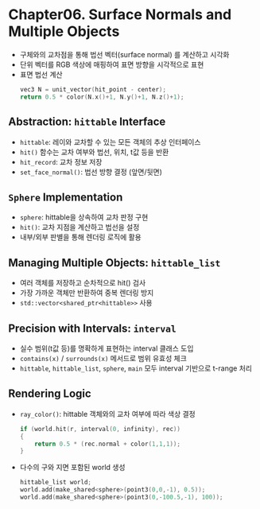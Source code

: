 # Chapter06. Surface Normals and Multiple Objects
- 구체와의 교차점을 통해 법선 벡터(surface normal) 를 계산하고 시각화
- 단위 벡터를 RGB 색상에 매핑하여 표면 방향을 시각적으로 표현
- 표면 법선 계산
    ```CPP
    vec3 N = unit_vector(hit_point - center);
    return 0.5 * color(N.x()+1, N.y()+1, N.z()+1);
    ```

## Abstraction: `hittable` Interface
- `hittable`: 레이와 교차할 수 있는 모든 객체의 추상 인터페이스
- `hit()` 함수는 교차 여부와 법선, 위치, t값 등을 반환
- `hit_record`: 교차 정보 저장
- `set_face_normal()`: 법선 방향 결정 (앞면/뒷면)

## `Sphere` Implementation
- `sphere`: hittable을 상속하여 교차 판정 구현
- `hit()`: 교차 지점을 계산하고 법선을 설정
- 내부/외부 판별을 통해 렌더링 로직에 활용

## Managing Multiple Objects: `hittable_list`
- 여러 객체를 저장하고 순차적으로 hit() 검사
- 가장 가까운 객체만 반환하여 중복 렌더링 방지
- `std::vector<shared_ptr<hittable>>` 사용

##  Precision with Intervals: `interval`
- 실수 범위(t값 등)를 명확하게 표현하는 interval 클래스 도입
- `contains(x)` / `surrounds(x)` 메서드로 범위 유효성 체크
- `hittable`, `hittable_list`, `sphere`, `main` 모두 interval 기반으로 t-range 처리

## Rendering Logic
- `ray_color()`: hittable 객체와의 교차 여부에 따라 색상 결정
    ```CPP
    if (world.hit(r, interval(0, infinity), rec)) 
    {
        return 0.5 * (rec.normal + color(1,1,1));
    }
    ```
- 다수의 구와 지면 포함된 world 생성
    ```CPP
    hittable_list world;
    world.add(make_shared<sphere>(point3(0,0,-1), 0.5));
    world.add(make_shared<sphere>(point3(0,-100.5,-1), 100));
    ```